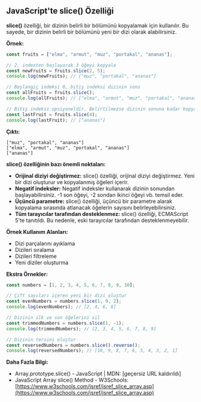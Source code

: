 ## JavaScript'te slice() Özelliği

**slice()** özelliği, bir dizinin belirli bir bölümünü kopyalamak için kullanılır. Bu sayede, bir dizinin belirli bir bölümünü yeni bir dizi olarak alabilirsiniz.

**Örnek:**

```javascript
const fruits = ["elma", "armut", "muz", "portakal", "ananas"];

// 2. indexten başlayarak 3 öğeyi kopyala
const newFruits = fruits.slice(2, 5);
console.log(newFruits); // ["muz", "portakal", "ananas"]

// Başlangıç ​​indeksi 0, bitiş indeksi dizinin sonu
const allFruits = fruits.slice();
console.log(allFruits); // ["elma", "armut", "muz", "portakal", "ananas"]

// Bitiş indeksi opsiyoneldir. Belirtilmezse dizinin sonuna kadar kopyalar.
const lastFruit = fruits.slice(4);
console.log(lastFruit); // ["ananas"]
```

**Çıktı:**

```
["muz", "portakal", "ananas"]
["elma", "armut", "muz", "portakal", "ananas"]
["ananas"]
```

**slice() özelliğinin bazı önemli noktaları:**

* **Orijinal diziyi değiştirmez:** slice() özelliği, orijinal diziyi değiştirmez. Yeni bir dizi oluşturur ve kopyalanmış öğeleri içerir.
* **Negatif indeksler:** Negatif indeksler kullanarak dizinin sonundan başlayabilirsiniz. -1 son öğeyi, -2 sondan ikinci öğeyi vb. temsil eder.
* **Üçüncü parametre:** slice() özelliği, üçüncü bir parametre alarak kopyalama sırasında atlanacak öğelerin sayısını belirleyebilirsiniz.
* **Tüm tarayıcılar tarafından desteklenmez:** slice() özelliği, ECMAScript 5'te tanıtıldı. Bu nedenle, eski tarayıcılar tarafından desteklenmeyebilir.

**Örnek Kullanım Alanları:**

* Dizi parçalarını ayıklama
* Dizileri sıralama
* Dizileri filtreleme
* Yeni diziler oluşturma

**Ekstra Örnekler:**

```javascript
const numbers = [1, 2, 3, 4, 5, 6, 7, 8, 9, 10];

// Çift sayıları içeren yeni bir dizi oluştur
const evenNumbers = numbers.slice(1, 9, 2);
console.log(evenNumbers); // [2, 4, 6, 8]

// Dizinin ilk ve son öğelerini sil
const trimmedNumbers = numbers.slice(1, -1);
console.log(trimmedNumbers); // [2, 3, 4, 5, 6, 7, 8, 9]

// Dizinin tersini oluştur
const reversedNumbers = numbers.slice().reverse();
console.log(reversedNumbers); // [10, 9, 8, 7, 6, 5, 4, 3, 2, 1]
```

**Daha Fazla Bilgi:**

* Array.prototype.slice() - JavaScript | MDN: [geçersiz URL kaldırıldı]
* JavaScript Array slice() Method - W3Schools: [https://www.w3schools.com/jsref/jsref_slice_array.asp](https://www.w3schools.com/jsref/jsref_slice_array.asp)
